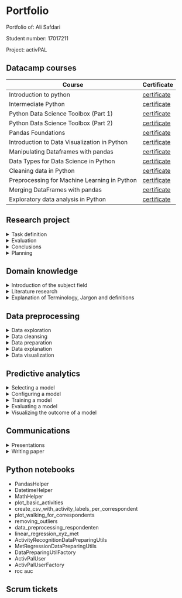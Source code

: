 # Portfolio
Portfolio of: Ali Safdari

Student number: 17017211

Project: activPAL

## Datacamp courses
| Course | Certificate |
| ----------- | ----------- |
| Introduction to python | [certificate](evidence/courses/introduction-to-python.pdf) |
| Intermediate Python	 | [certificate](evidence/courses/intermediate-python.pdf) |
| Python Data Science Toolbox (Part 1)	 | [certificate](evidence/courses/python-data-science-toolbox-part1.pdf) |
| Python Data Science Toolbox (Part 2)	 | [certificate](evidence/courses/python-data-science-toolbox-part2.pdf) |
| Pandas Foundations	 | [certificate](evidence/courses/pandas-foundations.pdf) |
| Introduction to Data Visualization in Python	 | [certificate](evidence/courses/introduction-to-data-visualization-in-python.pdf) |
| Manipulating Dataframes with pandas	 | [certificate](evidence/courses/manipulating-dataframes-with-pandas.pdf) |
| Data Types for Data Science in Python	 | [certificate](evidence/courses/data-types-for-data-science-in-python.pdf) |
| Cleaning data in Python	 | [certificate](evidence/courses/cleaning-data-in-python.pdf) |
| Preprocessing for Machine Learning in Python	 | [certificate](evidence/courses/preprocessing-for-machine-learning-in-python.pdf) |
| Merging DataFrames with pandas	 | [certificate](evidence/courses/merging-dataframes-with-pandas.pdf) |
| Exploratory data analysis in Python	 | [certificate](evidence/courses/exploratory-data-analysis-in-python.pdf) |

## Research project
<details>
    <summary>Task definition</summary>
In the research plan document I helped to describe the research questions.

[read more](pages/research-project/task-definition.md)
</details>

<details>
    <summary>Evaluation</summary>

I have not done any substantial work on this topic.
</details>

<details>
    <summary>Conclusions</summary>

The conclusion of our research can be found in the research paper and final presentation. I wrote the conclusion in the presentation of week 18.

[Read more](pages/research-project/conclusions.md)
</details>

<details>
    <summary>Planning</summary>

Week 2 to the end of the project I had the role of Scrum Master. Therefor, I was responsible for making sure the team was performing optimally in the Scrum way. 

[Read more](pages/research-project/planning.md)
</details>

## Domain knowledge
<details>
    <summary>Introduction of the subject field</summary>
</details>

<details>
    <summary>Literature research</summary>

- article: "how to calculate exercise energy expendure, on trainingslab"
- Paper: "MET Calculations from On-Body Accelerometers for Exergaming Movements"
- Paper: "Measurement of Physical Activity Using Accelerometers"

</details>

<details>
    <summary>Explanation of Terminology, Jargon and definitions</summary>
</details>

## Data preprocessing
<details>
    <summary>Data exploration</summary>
</details>

<details>
    <summary>Data cleansing</summary>
</details>

<details>
    <summary>Data preparation</summary>
</details>

<details>
    <summary>Data explanation</summary>
</details>

<details>
    <summary>Data visualization</summary>
</details>

## Predictive analytics
<details>
    <summary>Selecting a model</summary>
</details>

<details>
    <summary>Configuring a model</summary>
</details>

<details>
    <summary>Training a model</summary>
</details>

<details>
    <summary>Evaluating a model</summary>
</details>

<details>
    <summary>Visualizing the outcome of a model</summary>
</details>


## Communications
<details>
    <summary>Presentations</summary>
    - Internal presentation 07-09-2020
    - External presentation 30-10-2020
    - Internal presentation 23-11-2020
    - Internal presentation 14-12-2020
</details>

<details>
    <summary>Writing paper</summary>

- Introduction
- Method: Activity Classification (helped)
- Method: International PA recommendation
- Results: International PA recommendation
</details>

## Python notebooks
- PandasHelper
- DatetimeHelper
- MathHelper
- plot_basic_activities
- create_csv_with_activity_labels_per_correspondent
- plot_walking_for_correspondents
- removing_outliers
- data_preprocessing_respondenten
- linear_regression_xyz_met
- ActivityRecognitionDataPreparingUtils
- MetRegressionDataPreparingUtils
- DataPreparingUtilFactory
- ActivPalUser
- ActivPalUserFactory
- roc auc

## Scrum tickets
